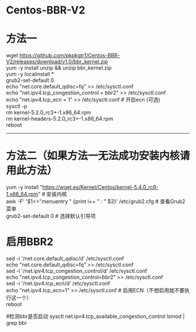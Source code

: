 # Centos-BBR-V2
# 方法一
wget https://github.com/pkpkgtr1/Centos-BBR-V2/releases/download/v1.0/bbr_kernel.zip  
yum -y install unzip && unzip bbr_kernel.zip  
yum -y localinstall *  
grub2-set-default 0  
echo "net.core.default_qdisc=fq" >> /etc/sysctl.conf  
echo "net.ipv4.tcp_congestion_control = bbr2" >> /etc/sysctl.conf  
echo "net.ipv4.tcp_ecn = 1" >> /etc/sysctl.conf   # 开启ecn (可选)  
sysctl -p  
rm kernel-5.2.0_rc3+-1.x86_64.rpm  
rm kernel-headers-5.2.0_rc3+-1.x86_64.rpm  
reboot  



--------------------------------------------------------------------------------------------
# 方法二（如果方法一无法成功安装内核请用此方法）
yum -y install "https://wget.es/Kernel/Centos/kernel-5.4.0_rc6-1.x86_64.rpm"  # 安装内核  
awk -F\' '$1=="menuentry " {print i++ " : " $2}' /etc/grub2.cfg     # 查看Grub2菜单  
grub2-set-default 0  # 选择默认引导项  
# 启用BBR2
sed -i '/net.core.default_qdisc/d' /etc/sysctl.conf  
echo "net.core.default_qdisc=fq" >> /etc/sysctl.conf  
sed -i '/net.ipv4.tcp_congestion_control/d' /etc/sysctl.conf  
echo "net.ipv4.tcp_congestion_control=bbr2" >> /etc/sysctl.conf  
sed -i '/net.ipv4.tcp_ecn/d' /etc/sysctl.conf  
echo "net.ipv4.tcp_ecn=1" >> /etc/sysctl.conf # 启用ECN（不想启用就不要执行这一个）   
reboot

#检测bbr是否启动
sysctl net.ipv4.tcp_available_congestion_control
lsmod | grep bbr
